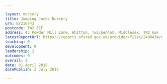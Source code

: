```yaml
---

layout: nursery
title: Jumping Jacks Nursery
urn: EY216743
postcode: TW2 6EF
address: 43 Powder Mill Lane, Whitton, Twickenham, Middlesex, TW2 6EF
latestReportUrl: https://reports.ofsted.gov.uk/provider/files/2498434/urn/EY216743.pdf
teaching: 0
development: 0
leadership: 2
outcomes: 0
overall: 2
date: 01 April 2018 
datePublish: 2 July 2015

---
```

